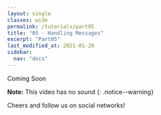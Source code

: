 ```yaml
---
layout: single
classes: wide
permalink: /tutorials/part05
title: "05 - Handling Messages"
excerpt: "Part05"
last_modified_at: 2021-01-20
sidebar:
  nav: "docs"
---
```


Coming Soon

**Note:** This video has no sound
{: .notice--warning}

Cheers and follow us on social networks!
